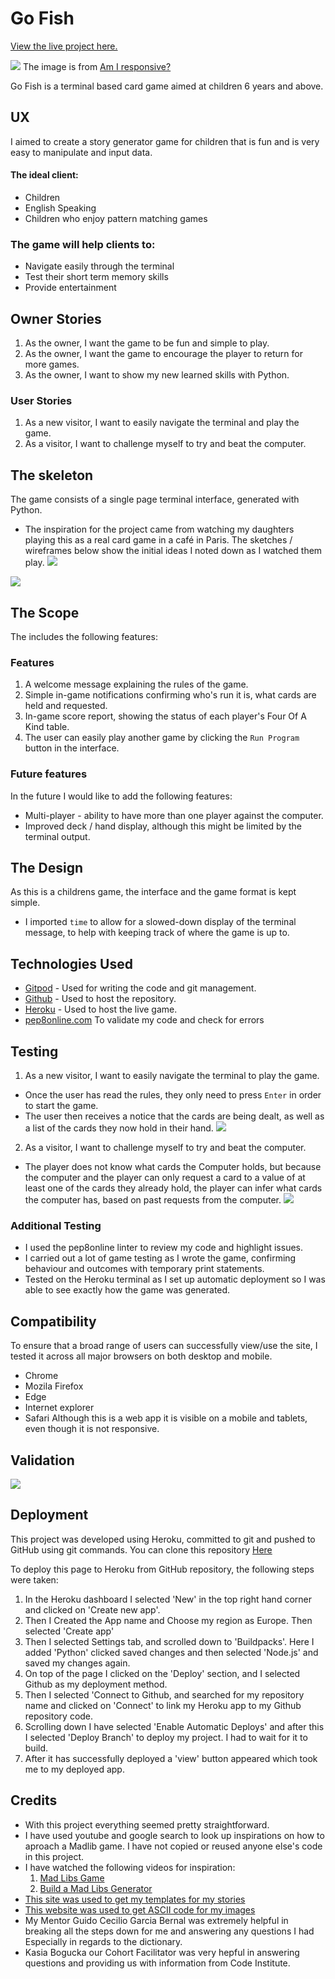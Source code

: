 # Go Fish

[View the live project here.](https://go-fish-ci.herokuapp.com/)

![](https://raw.githubusercontent.com/pieterkdevilliers/go-fish/17dff123f7ca0ffd58b6cc24f609179bf81a2659/docs/images/readme_images/responsive.webp)
The image is from [Am I responsive?](http://ami.responsivedesign.is/)

Go Fish is a terminal based card game aimed at children 6 years and above.

## UX
I aimed to create a story generator game for children that is fun and is very easy to manipulate and input data.

#### The ideal client:
* Children
* English Speaking
* Children who enjoy pattern matching games

### The game will help clients to:
* Navigate easily through the terminal
* Test their short term memory skills
* Provide entertainment

## Owner Stories
1. As the owner, I want the game to be fun and simple to play.
2. As the owner, I want the game to encourage the player to return for more games.
3. As the owner, I want to show my new learned skills with Python.

### User Stories
1. As a new visitor, I want to easily navigate the terminal and play the game.
2. As a visitor, I want to challenge myself to try and beat the computer.

## The skeleton
The game consists of a single page terminal interface, generated with Python.
* The inspiration for the project came from watching my daughters playing this as a real card game in a café in Paris. The sketches / wireframes below show the initial ideas I noted down as I watched them play.
![](https://raw.githubusercontent.com/pieterkdevilliers/go-fish/313bb83a79a02dfc8d3dc4753537a5d2422c9ef4/docs/images/readme-images/list-of-items.webp)

![](https://raw.githubusercontent.com/pieterkdevilliers/go-fish/313bb83a79a02dfc8d3dc4753537a5d2422c9ef4/docs/images/readme-images/flow-diagram.webp)

## The Scope
The includes the following features:

### Features
1. A welcome message explaining the rules of the game.
2. Simple in-game notifications confirming who's run it is, what cards are held and requested.
3. In-game score report, showing the status of each player's Four Of A Kind table.
4. The user can easily play another game by clicking the `Run Program` button in the interface.

### Future features
In the future I would like to add the following features:
* Multi-player - ability to have more than one player against the computer.
* Improved deck / hand display, although this might be limited by the terminal output.

## The Design
As this is a childrens game, the interface and the game format is kept simple.
* I imported `time` to allow for a slowed-down display of the terminal message, to help with keeping track of where the game is up to.

## Technologies Used
* [Gitpod](https://gitpod.io/workspaces) - Used for writing the code and git management.
* [Github](https://github.com/) - Used to host the repository.
* [Heroku](https://id.heroku.com/login) - Used to host the live game.
* [pep8online.com](http://pep8online.com/) To validate my code and check for errors

## Testing
1. As a new visitor, I want to easily navigate the terminal to play the game.
* Once the user has read the rules, they only need to press `Enter` in order to start the game.
* The user then receives a notice that the cards are being dealt, as well as a list of the cards they now hold in their hand.
![](https://raw.githubusercontent.com/pieterkdevilliers/go-fish/ee4d6a689fa2f92590f4253900d059ebf3f559e5/docs/images/readme-images/card-dealing.webp)

2. As a visitor, I want to challenge myself to try and beat the computer.
* The player does not know what cards the Computer holds, but because the computer and the player can only request a card to a value of at least one of the cards they already hold, the player can infer what cards the computer has, based on past requests from the computer.
![](https://raw.githubusercontent.com/pieterkdevilliers/go-fish/ee4d6a689fa2f92590f4253900d059ebf3f559e5/docs/images/readme-images/infer-computer-cards.webp)

 ### Additional Testing
* I used the pep8online linter to review my code and highlight issues.
* I carried out a lot of game testing as I wrote the game, confirming behaviour and outcomes with temporary print statements.
* Tested on the Heroku terminal as I set up automatic deployment so I was able to see exactly how the game was generated.

 ## Compatibility
To ensure that a broad range of users can successfully view/use the site, I tested it across all major browsers on both desktop and mobile.
* Chrome
* Mozila Firefox
* Edge
* Internet explorer
* Safari
Although this is a web app it is visible on a mobile and tablets, even though it is not responsive.

## Validation
![](https://github.com/MiaTothova/story-vault/blob/main/images/pep8.png)

## Deployment
This project was developed using Heroku, committed to git and pushed to GitHub using git commands. You can clone this repository [Here](https://github.com/MiaTothova/story-vault)

To deploy this page to Heroku from GitHub repository, the following steps were taken:

1. In the Heroku dashboard I selected 'New' in the top right hand corner and clicked on 'Create new app'.
2. Then I Created the App name and Choose my region as Europe. Then selected 'Create app'
4. Then I selected Settings tab, and scrolled down to 'Buildpacks'. Here I added 'Python' clicked saved changes and then selected 'Node.js' and saved my changes again.
5. On top of the page I clicked on the 'Deploy' section, and I selected Github as my deployment method.
6. Then I selected 'Connect to Github, and searched for my repository name and clicked on 'Connect' to link my Heroku app to my Github repository code.
7. Scrolling down I have selected 'Enable Automatic Deploys' and after this I selected 'Deploy Branch' to deploy my project. I had to wait for it to build.
8. After it has successfully deployed a 'view' button appeared which took me to my deployed app.

## Credits
* With this project everything seemed pretty straightforward. 
* I have used youtube and google search to look up inspirations on how to aproach a Madlib game. I have not copied or reused anyone else's code in this project. 
* I have watched the following videos for inspiration:
   1. [Mad Libs Game](https://www.youtube.com/watch?v=u7g9mRzQLYE&t=2s)
   2. [Build a Mad Libs Generator](https://www.youtube.com/watch?v=vFNZvZSOqlY&t=2s)
* [This site was used to get my templates for my stories](https://www.glowwordbooks.com/blog/category/kids-online-mad-libs/) 
* [This website was used to get ASCII code for my images](https://www.asciiart.eu/)
* My Mentor Guido Cecilio Garcia Bernal was extremely helpful in breaking all the steps down for me and answering any questions I had Especially in regards to the dictionary.
* Kasia Bogucka our Cohort Facilitator was very hepful in answering questions and providing us with information from Code Institute.
